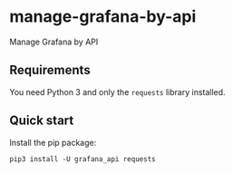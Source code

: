 # manage-grafana-by-api
Manage Grafana by API

## Requirements

You need Python 3 and only the `requests` library installed.

## Quick start

Install the pip package:

```
pip3 install -U grafana_api requests
```
